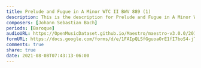 ```yaml
---
title: Prelude and Fugue in A Minor WTC II BWV 889 (1)
description: This is the description for Prelude and Fugue in A Minor WTC II BWV 889 by Johann Sebastian Bach
composers: [Johann Sebastian Bach]
periods: [Baroque]
audioURL: https://OpenMusicDataset.github.io/Maestro/maestro-v3.0.0/2015/MIDI-Unprocessed_R1_D1-9-12_mid--AUDIO-from_mp3_12_R1_2015_wav--1.midi
formURL: https://docs.google.com/forms/d/e/1FAIpQLSfGguoaOrE1fI7boS4-jTntOxNKbn_BteseswUv9U7SpCjO5g/viewform
comments: true
share: true
date: 2021-08-08T07:43:13-06:00
---
```

